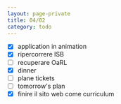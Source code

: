 ```yaml
--- 
layout: page-private
title: 04/02
category: todo
---
```


-[x] application in animation
-[x] ripercorrere ISB
-[ ] recuperare OaRL
-[x] dinner
-[ ] plane tickets
-[ ] tomorrow's plan
-[x] finire il sito web come curriculum
